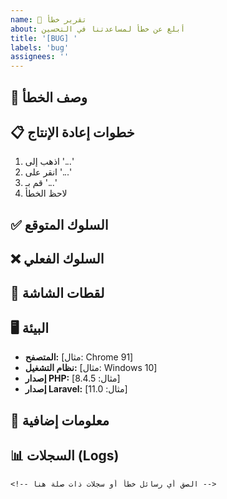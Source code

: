 ```yaml
---
name: 🐛 تقرير خطأ
about: أبلغ عن خطأ لمساعدتنا في التحسين
title: '[BUG] '
labels: 'bug'
assignees: ''
---
```


## 🐛 وصف الخطأ
<!-- وصف واضح ومختصر للخطأ -->

## 📋 خطوات إعادة الإنتاج
1. اذهب إلى '...'
2. انقر على '...'
3. قم بـ '...'
4. لاحظ الخطأ

## ✅ السلوك المتوقع
<!-- وصف واضح لما كنت تتوقع حدوثه -->

## ❌ السلوك الفعلي
<!-- ما حدث بالفعل -->

## 📸 لقطات الشاشة
<!-- إن أمكن، أضف لقطات شاشة لتوضيح المشكلة -->

## 🖥️ البيئة
- **المتصفح:** [مثال: Chrome 91]
- **نظام التشغيل:** [مثال: Windows 10]
- **إصدار PHP:** [مثال: 8.4.5]
- **إصدار Laravel:** [مثال: 11.0]

## 📝 معلومات إضافية
<!-- أضف أي سياق آخر حول المشكلة هنا -->

## 📊 السجلات (Logs)
```
<!-- الصق أي رسائل خطأ أو سجلات ذات صلة هنا -->
```